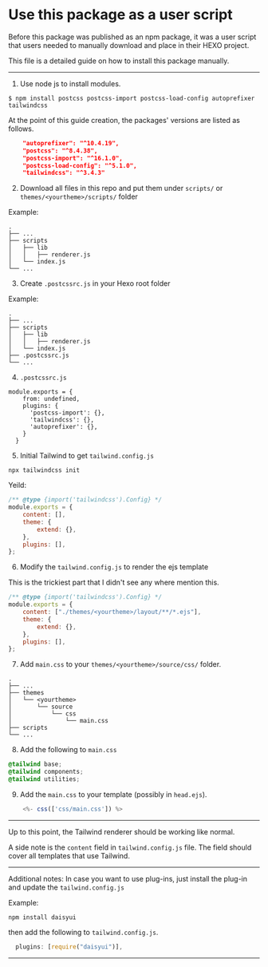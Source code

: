 # Use this package as a user script

Before this package was published as an npm package, it was a user script that users needed to manually download and place in their HEXO project.

This file is a detailed guide on how to install this package manually.

---

1. Use node js to install modules.

```shell
$ npm install postcss postcss-import postcss-load-config autoprefixer tailwindcss
```

At the point of this guide creation, the packages' versions are listed as follows.

```json
    "autoprefixer": "^10.4.19",
    "postcss": "^8.4.38",
    "postcss-import": "^16.1.0",
    "postcss-load-config": "^5.1.0",
    "tailwindcss": "^3.4.3"
```

2. Download all files in this repo and put them under `scripts/` or `themes/<yourtheme>/scripts/` folder

Example:

```
.
├── ...
├── scripts
│   ├── lib
│   │   ├── renderer.js
│   └── index.js
└── ...
```

3. Create `.postcssrc.js` in your Hexo root folder

Example:

```
.
├── ...
├── scripts
│   ├── lib
│   │   ├── renderer.js
│   └── index.js
├── .postcssrc.js
└── ...
```

4. `.postcssrc.js`

```
module.exports = {
    from: undefined,
    plugins: {
      'postcss-import': {},
      'tailwindcss': {},
      'autoprefixer': {},
    }
  }
```

5. Initial Tailwind to get `tailwind.config.js`

```shell
npx tailwindcss init
```

Yeild:

```js
/** @type {import('tailwindcss').Config} */
module.exports = {
    content: [],
    theme: {
        extend: {},
    },
    plugins: [],
};
```

6. Modify the `tailwind.config.js` to render the ejs template

This is the trickiest part that I didn't see any where mention this.

```js
/** @type {import('tailwindcss').Config} */
module.exports = {
    content: ["./themes/<yourtheme>/layout/**/*.ejs"],
    theme: {
        extend: {},
    },
    plugins: [],
};
```

7. Add `main.css` to your `themes/<yourtheme>/source/css/` folder.

```
.
├── ...
├── themes
│   └── <yourtheme>
│       └── source
│           └── css
│               └── main.css
├── scripts
└── ...
```

8. Add the following to `main.css`

```css
@tailwind base;
@tailwind components;
@tailwind utilities;
```

9. Add the `main.css` to your template (possibly in `head.ejs`).

```js
    <%- css(['css/main.css']) %>
```

---

Up to this point, the Tailwind renderer should be working like normal.

A side note is the `content` field in `tailwind.config.js` file. The field should cover all templates that use Tailwind.

---

Additional notes:
In case you want to use plug-ins, just install the plug-in and update the `tailwind.config.js`

Example:

```shell
npm install daisyui
```

then add the following to `tailwind.config.js`.

```js
  plugins: [require("daisyui")],
```

---

